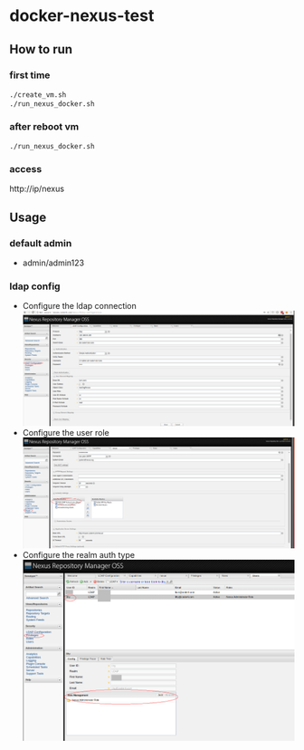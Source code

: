 # docker-nexus-test

## How to run

### first time
```
./create_vm.sh
./run_nexus_docker.sh
```

### after reboot vm
```
./run_nexus_docker.sh
```

### access
http://ip/nexus

## Usage

### default admin
 * admin/admin123

### ldap config
* Configure the ldap connection
 ![step 1](/1.png)
* Configure the user role
 ![step 2](/2.png)
* Configure the realm auth type  
 ![step 3](/3.png)
